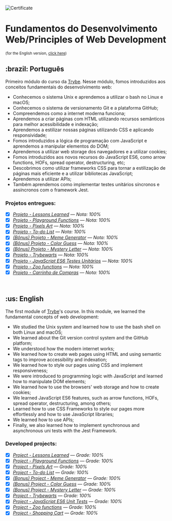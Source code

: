 ![Certificate](https://api.accredible.com/v1/frontend/credential_website_embed_image/certificate/48938538)

# Fundamentos do Desenvolvimento Web/Principles of Web Development
<small>(for the English version, <a href="#en">click here</a>)</small>
<h2>:brazil: Português</h2>
<p>Primeiro módulo do curso da <a href="https://www.betrybe.com/">Trybe</a>. Nesse módulo, fomos introduzidos aos conceitos fundamentais do desenvolvimento web:</p>

- Conhecemos o sistema Unix e aprendemos a utilizar o bash no Linux e macOS;
- Conhecemos o sistema de versionamento Git e a plataforma GitHub;
- Compreendemos como a internet moderna funciona; 
- Aprendemos a criar páginas com HTML utilizando recursos semânticos para melhor acessibilidade e indexação;
- Aprendemos a estilizar nossas páginas utilizando CSS e aplicando responsividade;
- Fomos introduzidos a lógica de programação com JavaScript e aprendemos a manipular elementos do DOM;
- Aprendemos a utilizar web storage dos navegadores e a utilizar cookies;
- Fomos introduzidos aos novos recursos do JavaScript ES6, como arrow functions, HOFs, spread operator, destructuring, etc;
- Descobrimos como utilizar frameworks CSS para tornar a estilização de páginas mais eficiente e a utilizar bibliotecas JavaScript;
- Aprendemos a utilizar APIs;
- Também aprendemos como implementar testes unitários síncronos e assíncronos com o framework Jest.

<h3>Projetos entregues:</h3>

- [x] _[Projeto - Lessons Learned](https://github.com/raphaelalmeidamartins/project-lessons-learned) — Nota: 100%_
- [x] _[Projeto - Playground Functions](https://github.com/raphaelalmeidamartins/project-playground-functions) — Nota: 100%_
- [x] _[Projeto - Pixels Art](https://github.com/raphaelalmeidamartins/project-pixels-art) — Nota: 100%_
- [x] _[Projeto - To-do List](https://github.com/raphaelalmeidamartins/project-to-do-list) — Nota: 100%_
- [x] _[(Bônus) Projeto - Meme Generator](https://github.com/raphaelalmeidamartins/project-meme-generator) — Nota: 100%_
- [x] _[(Bônus) Projeto - Color Guess](https://github.com/raphaelalmeidamartins/project-color-guess) — Nota: 100%_
- [x] _[(Bônus) Projeto - Mystery Letter](https://github.com/raphaelalmeidamartins/project-mystery-letter) — Nota: 100%_
- [x] _[Projeto - Trybewarts](https://github.com/raphaelalmeidamartins/trybewarts) — Nota: 100%_
- [x] _[Projeto - JavaScript ES6 Testes Unitários](https://github.com/raphaelalmeidamartins/es6-unit-tests) — Nota: 100%_
- [x] _[Projeto - Zoo functions](https://github.com/raphaelalmeidamartins/zoo-functions) — Nota: 100%_
- [x] _[Projeto - Carrinho de Compras](https://github.com/raphaelalmeidamartins/shopping-cart) — Nota: 100%_

<br>

<h2 id="en">:us: English</h2>
<p>The first module of <a href="https://www.betrybe.com/">Trybe</a>'s course. In this module, we learned the fundamental concepts of web development:</p>

- We studied the Unix system and learned how to use the bash shell on both Linux and macOS;
- We learned about the Git version control system and the GitHub platform;
- We understood how the modern internet works; 
- We learned how to create web pages using HTML and using semantic tags to improve accessibility and indexation;
- We learned how to style our pages using CSS and implement responsiveness;
- We were introduced to programming logic with JavaScript and learned how to manipulate DOM elements;
- We learned how to use the browsers' web storage and how to create cookies;
- We learned JavaScript ES6 features, such as arrow functions, HOFs, spread operator, destructuring, among others;
- Learned how to use CSS Frameworks to style our pages more effortlessly and how to use JavaScript libraries;
- We learned how to use APIs;
- Finally, we also learned how to implement synchronous and asynchronous uni tests with the Jest Framework.

<h3>Developed projects:</h3>

- [x] _[Project - Lessons Learned](https://github.com/raphaelalmeidamartins/project-lessons-learned) — Grade: 100%_
- [x] _[Project - Playground Functions](https://github.com/raphaelalmeidamartins/project-playground-functions) — Grade: 100%_
- [x] _[Project - Pixels Art](https://github.com/raphaelalmeidamartins/project-pixels-art) — Grade: 100%_
- [x] _[Project - To-do List](https://github.com/raphaelalmeidamartins/project-to-do-list) — Grade: 100%_
- [x] _[(Bonus) Project - Meme Generator](https://github.com/raphaelalmeidamartins/project-meme-generator) — Grade: 100%_
- [x] _[(Bonus) Project - Color Guess](https://github.com/raphaelalmeidamartins/project-color-guess) — Grade: 100%_
- [x] _[(Bonus) Project - Mystery Letter](https://github.com/raphaelalmeidamartins/project-mystery-letter) — Grade: 100%_
- [x] _[Project - Trybewarts](https://github.com/raphaelalmeidamartins/trybewarts) — Grade: 100%_
- [x] _[Project - JavaScript ES6 Unit Tests](https://github.com/raphaelalmeidamartins/es6-unit-tests) — Grade: 100%_
- [x] _[Project - Zoo functions](https://github.com/raphaelalmeidamartins/zoo-functions) — Grade: 100%_
- [x] _[Project - Shopping Cart](https://github.com/raphaelalmeidamartins/shopping-cart) — Grade: 100%_
